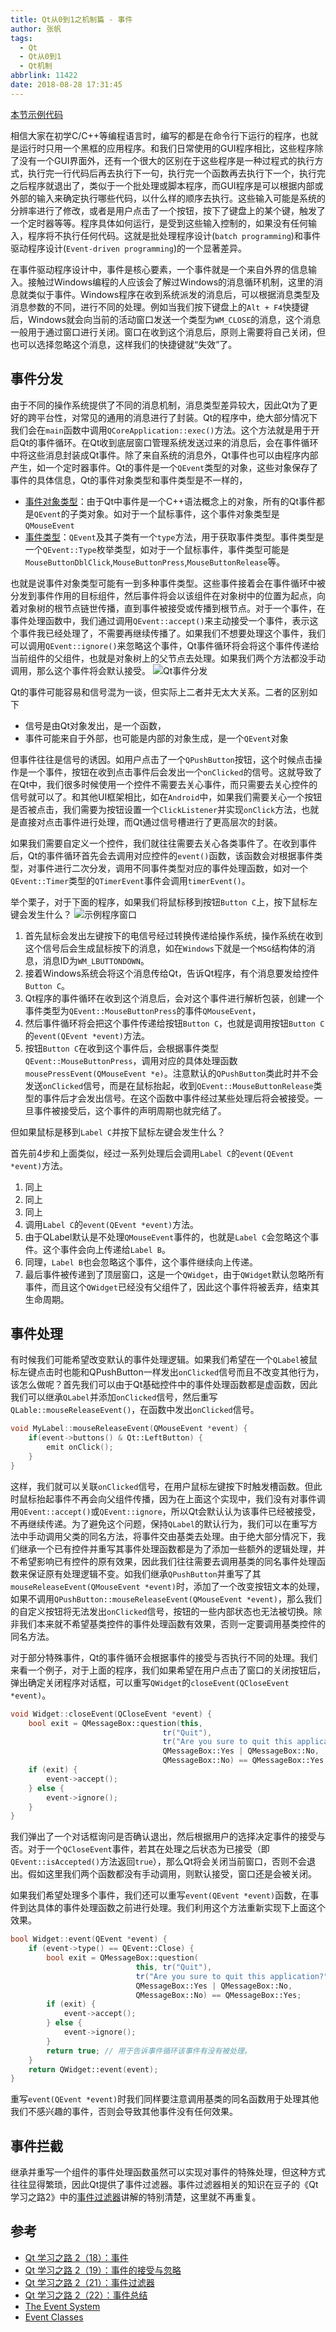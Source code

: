 ```yaml
---
title: Qt从0到1之机制篇 - 事件
author: 张帆
tags:
  - Qt
  - Qt从0到1
  - Qt机制
abbrlink: 11422
date: 2018-08-28 17:31:45
---
```


[本节示例代码](https://github.com/xyz1001/QtExamples/tree/master/QtEvent)

相信大家在初学C/C++等编程语言时，编写的都是在命令行下运行的程序，也就是运行时只用一个黑框的应用程序。和我们日常使用的GUI程序相比，这些程序除了没有一个GUI界面外，还有一个很大的区别在于这些程序是一种过程式的执行方式，执行完一行代码后再去执行下一句，执行完一个函数再去执行下一个，执行完之后程序就退出了，类似于一个批处理或脚本程序，而GUI程序是可以根据内部或外部的输入来确定执行哪些代码，以什么样的顺序去执行。这些输入可能是系统的分辨率进行了修改，或者是用户点击了一个按钮，按下了键盘上的某个键，触发了一个定时器等等。程序具体如何运行，是受到这些输入控制的，如果没有任何输入，程序将不执行任何代码。这就是批处理程序设计(`batch programming`)和事件驱动程序设计(`Event-driven programming`)的一个显著差异。

在事件驱动程序设计中，事件是核心要素，一个事件就是一个来自外界的信息输入。接触过Windows编程的人应该会了解过Windows的消息循环机制，这里的消息就类似于事件。Windows程序在收到系统派发的消息后，可以根据消息类型及消息参数的不同，进行不同的处理。例如当我们按下键盘上的`Alt + F4`快捷键后，Windows就会向当前的活动窗口发送一个类型为`WM_CLOSE`的消息，这个消息一般用于通过窗口进行关闭。窗口在收到这个消息后，原则上需要将自己关闭，但也可以选择忽略这个消息，这样我们的快捷键就“失效”了。

<!--more-->

## 事件分发

由于不同的操作系统提供了不同的消息机制，消息类型差异较大，因此Qt为了更好的跨平台性，对常见的通用的消息进行了封装。Qt的程序中，绝大部分情况下我们会在`main`函数中调用`QCoreApplication::exec()`方法。这个方法就是用于开启Qt的事件循环。在Qt收到底层窗口管理系统发送过来的消息后，会在事件循环中将这些消息封装成Qt事件。除了来自系统的消息外，Qt事件也可以由程序内部产生，如一个定时器事件。Qt的事件是一个`QEvent`类型的对象，这些对象保存了事件的具体信息，Qt的事件对象类型和事件类型是不一样的，

- [事件对象类型](http://doc.qt.io/qt-5/events.html)：由于Qt中事件是一个C++语法概念上的对象，所有的Qt事件都是`QEvent`的子类对象。如对于一个鼠标事件，这个事件对象类型是`QMouseEvent`
- [事件类型](http://doc.qt.io/qt-5/qevent.html#Type-enum)：`QEvent`及其子类有一个`type`方法，用于获取事件类型。事件类型是一个`QEvent::Type`枚举类型，如对于一个鼠标事件，事件类型可能是`MouseButtonDblClick`,`MouseButtonPress`,`MouseButtonRelease`等。

也就是说事件对象类型可能有一到多种事件类型。这些事件接着会在事件循环中被分发到事件作用的目标组件，然后事件将会以该组件在对象树中的位置为起点，向着对象树的根节点链世传播，直到事件被接受或传播到根节点。对于一个事件，在事件处理函数中，我们通过调用`QEvent::accept()`来主动接受一个事件，表示这个事件我已经处理了，不需要再继续传播了。如果我们不想要处理这个事件，我们可以调用`QEvent::ignore()`来忽略这个事件，Qt事件循环将会将这个事件传递给当前组件的父组件，也就是对象树上的父节点去处理。如果我们两个方法都没手动调用，那么这个事件将会默认接受。
![Qt事件分发](https://blog-1251989759.picgz.myqcloud.com/blog/qt_event/event_dispatch.png/blog)

Qt的事件可能容易和信号混为一谈，但实际上二者并无太大关系。二者的区别如下

- 信号是由Qt对象发出，是一个函数，
- 事件可能来自于外部，也可能是内部的对象生成，是一个`QEvent`对象

但事件往往是信号的诱因。如用户点击了一个`QPushButton`按钮，这个时候点击操作是一个事件，按钮在收到点击事件后会发出一个`onClicked`的信号。这就导致了在Qt中，我们很多时候使用一个控件不需要去关心事件，而只需要去关心控件的信号就可以了。和其他UI框架相比，如在`Android`中，如果我们需要关心一个按钮是否被点击，我们需要为按钮设置一个`ClickListener`并实现`onClick`方法，也就是直接对点击事件进行处理，而Qt通过信号槽进行了更高层次的封装。

如果我们需要自定义一个控件，我们就往往需要去关心各类事件了。在收到事件后，Qt的事件循环首先会去调用对应控件的`event()`函数，该函数会对根据事件类型，对事件进行二次分发，调用不同事件类型对应的事件处理函数，如对一个`QEvent::Timer`类型的`QTimerEvent`事件会调用`timerEvent()`。

举个栗子，对于下面的程序，如果我们将鼠标移到按钮`Button C`上，按下鼠标左键会发生什么？
![示例程序窗口](https://blog-1251989759.picgz.myqcloud.com/blog/qt_event/demo_window.png/blog)

1. 首先鼠标会发出左键按下的电信号经过转换传递给操作系统，操作系统在收到这个信号后会生成鼠标按下的消息，如在`Windows`下就是一个`MSG`结构体的消息，消息ID为`WM_LBUTTONDOWN`。
2. 接着Windows系统会将这个消息传给Qt，告诉Qt程序，有个消息要发给控件`Button C`。
3. Qt程序的事件循环在收到这个消息后，会对这个事件进行解析包装，创建一个事件类型为`QEvent::MouseButtonPress`的事件`QMouseEvent`，
4. 然后事件循环将会把这个事件传递给按钮`Button C`，也就是调用按钮`Button C`的`event(QEvent *event)`方法。
5. 按钮`Button C`在收到这个事件后，会根据事件类型`QEvent::MouseButtonPress`，调用对应的具体处理函数`mousePressEvent(QMouseEvent *e)`。注意默认的`QPushButton`类此时并不会发送`onClicked`信号，而是在鼠标抬起，收到`QEvent::MouseButtonRelease`类型的事件后才会发出信号。在这个函数中事件经过某些处理后将会被接受。一旦事件被接受后，这个事件的声明周期也就完结了。

但如果鼠标是移到`Label C`并按下鼠标左键会发生什么？

首先前4步和上面类似，经过一系列处理后会调用`Label C`的`event(QEvent *event)`方法。

1. 同上
2. 同上
3. 同上
4. 调用`Label C`的`event(QEvent *event)`方法。
5. 由于QLabel默认是不处理`QMouseEvent`事件的，也就是`Label C`会忽略这个事件。这个事件会向上传递给`Label B`。
6. 同理，`Label B`也会忽略这个事件，这个事件继续向上传递。
7. 最后事件被传递到了顶层窗口，这是一个`QWidget`，由于`QWidget`默认忽略所有事件，而且这个`QWidget`已经没有父组件了，因此这个事件将被丢弃，结束其生命周期。

## 事件处理

有时候我们可能希望改变默认的事件处理逻辑。如果我们希望在一个`QLabel`被鼠标左键点击时也能和QPushButton一样发出`onClicked`信号而且不改变其他行为，该怎么做呢？首先我们可以由于Qt基础控件中的事件处理函数都是虚函数，因此我们可以继承`QLabel`并添加`onClicked`信号，然后重写`QLable::mouseReleaseEvent()`，在函数中发出`onClicked`信号。

``` cpp
void MyLabel::mouseReleaseEvent(QMouseEvent *event) {
    if(event->buttons() & Qt::LeftButton) {
        emit onClick();
    }
}
```

这样，我们就可以关联`onClicked`信号，在用户鼠标左键按下时触发槽函数。但此时鼠标抬起事件不再会向父组件传播，因为在上面这个实现中，我们没有对事件调用`QEvent::accept()`或`QEvent::ignore`，所以Qt会默认认为该事件已经被接受，不再继续传递。为了避免这个问题，保持`QLabel`的默认行为，我们可以在重写方法中手动调用父类的同名方法，将事件交由基类去处理。由于绝大部分情况下，我们继承一个已有控件并重写其事件处理函数都是为了添加一些额外的逻辑处理，并不希望影响已有控件的原有效果，因此我们往往需要去调用基类的同名事件处理函数来保证原有处理逻辑不变。如我们继承`QPushButton`并重写了其`mouseReleaseEvent(QMouseEvent *event)`时，添加了一个改变按钮文本的处理，如果不调用`QPushButton::mouseReleaseEvent(QMouseEvent *event)`，那么我们的自定义按钮将无法发出`onClicked`信号，按钮的一些内部状态也无法被切换。除非我们本来就不希望基类控件的事件处理函数有效果，否则一定要调用基类控件的同名方法。

对于部分特殊事件，Qt的事件循环会根据事件的接受与否执行不同的处理。我们来看一个例子，对于上面的程序，我们如果希望在用户点击了窗口的关闭按钮后，弹出确定关闭程序对话框，可以重写`QWidget`的`closeEvent(QCloseEvent *event)`。

``` cpp
void Widget::closeEvent(QCloseEvent *event) {
    bool exit = QMessageBox::question(this,
                                  tr("Quit"),
                                  tr("Are you sure to quit this application?"),
                                  QMessageBox::Yes | QMessageBox::No,
                                  QMessageBox::No) == QMessageBox::Yes;
    if (exit) {
        event->accept();
    } else {
        event->ignore();
    }
}
```

我们弹出了一个对话框询问是否确认退出，然后根据用户的选择决定事件的接受与否。对于一个`QCloseEvent`事件，若其在处理之后状态为已接受（即`QEvent::isAccepted()`方法返回`true`），那么Qt将会关闭当前窗口，否则不会退出。假如这里我们两个函数都没有手动调用，则默认接受，窗口还是会被关闭。

如果我们希望处理多个事件，我们还可以重写`event(QEvent *event)`函数，在事件到达具体的事件处理函数之前进行处理。我们利用这个方法重新实现下上面这个效果。

``` cpp
bool Widget::event(QEvent *event) {
    if (event->type() == QEvent::Close) {
        bool exit = QMessageBox::question(
                            this, tr("Quit"),
                            tr("Are you sure to quit this application?"),
                            QMessageBox::Yes | QMessageBox::No,
                            QMessageBox::No) == QMessageBox::Yes;
        if (exit) {
            event->accept();
        } else {
            event->ignore();
        }
        return true; // 用于告诉事件循环该事件有没有被处理。
    }
    return QWidget::event(event);
}
```

重写`event(QEvent *event)`时我们同样要注意调用基类的同名函数用于处理其他我们不感兴趣的事件，否则会导致其他事件没有任何效果。

## 事件拦截

继承并重写一个组件的事件处理函数虽然可以实现对事件的特殊处理，但这种方式往往显得繁琐，因此Qt提供了事件过滤器。事件过滤器相关的知识在豆子的《Qt学习之路2》中的[事件过滤器](https://www.devbean.net/2012/10/qt-study-road-2-event-filter/)讲解的特别清楚，这里就不再重复。

## 参考

- [Qt 学习之路 2（18）：事件](https://www.devbean.net/2012/09/qt-study-road-2-events/)
- [Qt 学习之路 2（19）：事件的接受与忽略](https://www.devbean.net/2012/09/qt-study-road-2-events-accept-reject/)
- [Qt 学习之路 2（21）：事件过滤器](https://www.devbean.net/2012/10/qt-study-road-2-event-filter/)
- [Qt 学习之路 2（22）：事件总结](https://www.devbean.net/2012/10/qt-study-road-2-event-summary/)
- [The Event System](http://doc.qt.io/qt-5/eventsandfilters.html)
- [Event Classes](http://doc.qt.io/qt-5/events.html)
